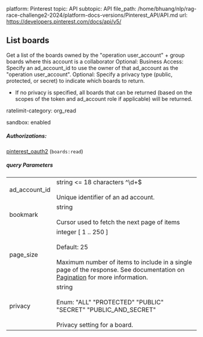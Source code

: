 platform: Pinterest
topic: API
subtopic: API
file_path: /home/bhuang/nlp/rag-race-challenge2-2024/platform-docs-versions/Pinterest_API/API.md
url: https://developers.pinterest.com/docs/api/v5/


## [](#operation/boards/list)List boards

Get a list of the boards owned by the "operation user\_account" + group boards where this account is a collaborator Optional: Business Access: Specify an ad\_account\_id to use the owner of that ad\_account as the "operation user\_account". Optional: Specify a privacy type (public, protected, or secret) to indicate which boards to return.

* If no privacy is specified, all boards that can be returned (based on the scopes of the token and ad\_account role if applicable) will be returned.

ratelimit-category: org\_read

sandbox: enabled

##### Authorizations:

[pinterest\_oauth2](#section/Authentication/pinterest_oauth2) (`boards:read`)

##### query Parameters

|     |     |
| --- | --- |
| ad\_account\_id | string <= 18 characters ^\\d+$<br><br>Unique identifier of an ad account. |
| bookmark | string<br><br>Cursor used to fetch the next page of items |
| page\_size | integer \[ 1 .. 250 \]<br><br>Default: 25<br><br>Maximum number of items to include in a single page of the response. See documentation on [Pagination](https://developers.pinterest.com/docs/getting-started/pagination/) for more information. |
| privacy | string<br><br>Enum: "ALL" "PROTECTED" "PUBLIC" "SECRET" "PUBLIC\_AND\_SECRET"<br><br>Privacy setting for a board. |